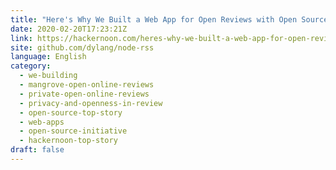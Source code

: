 ```yaml
---
title: "Here's Why We Built a Web App for Open Reviews with Open Source Infrastructure"
date: 2020-02-20T17:23:21Z
link: https://hackernoon.com/heres-why-we-built-a-web-app-for-open-reviews-with-open-source-infrastructure-7ng538v7?source=rss&utm_medium=RSS&utm_source=news.12bit.vn
site: github.com/dylang/node-rss
language: English
category:
  - we-building
  - mangrove-open-online-reviews
  - private-open-online-reviews
  - privacy-and-openness-in-review
  - open-source-top-story
  - web-apps
  - open-source-initiative
  - hackernoon-top-story
draft: false
---
```

